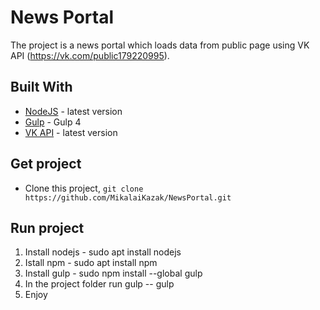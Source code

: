 # News Portal
The project is a news portal which loads data from public page using VK API (https://vk.com/public179220995).

## Built With
* [NodeJS](https://nodejs.org/en/) - latest version
* [Gulp](https://gulpjs.com/) - Gulp 4
* [VK API](https://vk.com/dev/manuals) - latest version

## Get project
* Clone this project, ``` git clone https://github.com/MikalaiKazak/NewsPortal.git ```

## Run project
1. Install nodejs - sudo apt install nodejs
2. Istall npm - sudo apt install npm
3. Install gulp - sudo npm install --global gulp
4. In the project folder run gulp -- gulp
5. Enjoy

